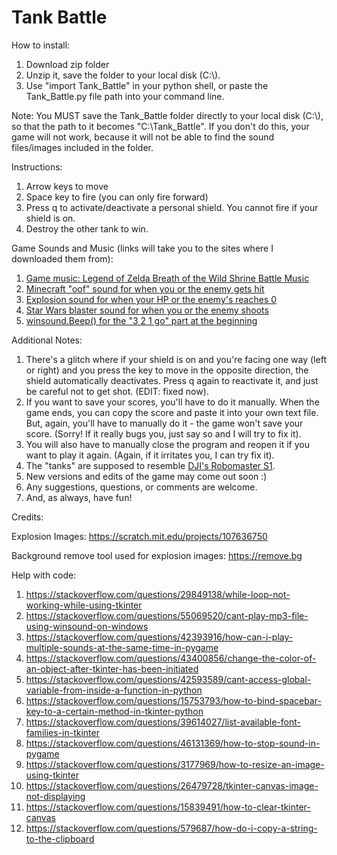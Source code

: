 # Tank Battle

How to install:
1. Download zip folder
2. Unzip it, save the folder to your local disk (C:\\).
3. Use "import Tank_Battle" in your python shell, or paste the Tank_Battle.py file path into your command line.

Note: You MUST save the Tank_Battle folder directly to your local disk (C:\\), so that the path to it becomes "C:\Tank_Battle". If you don't do this, your game will not work, because it will not be able to find the sound files/images included in the folder.

Instructions:
1. Arrow keys to move
2. Space key to fire (you can only fire forward)
3. Press q to activate/deactivate a personal shield. You cannot fire if your shield is on.
4. Destroy the other tank to win.

Game Sounds and Music (links will take you to the sites where I downloaded them from):
1. [Game music: Legend of Zelda Breath of the Wild Shrine Battle Music](https://downloads.khinsider.com/game-soundtracks/album/legend-of-zelda-the-breath-of-the-wild-original-soundtrack/1-09.%2520Battle%2520%2528Shrine%2529-%2520Original%2520Soundtrack%2520Ver..mp3)
2. [Minecraft "oof" sound for when you or the enemy gets hit](https://orangefreesounds.com/minecraft-death-sound/)
3. [Explosion sound for when your HP or the enemy's reaches 0](https://www.zapsplat.com/music/double-large-explosions-with-some-very-light-distortion/)
4. [Star Wars blaster sound for when you or the enemy shoots](https://soundbible.com/470-Laser-Blaster.html)
5. [winsound.Beep() for the "3 2 1 go" part at the beginning](https://docs.python.org/3/library/winsound.html)

Additional Notes:
1. There's a glitch where if your shield is on and you're facing one way (left or right) and you press the key to move in the opposite direction, the shield automatically deactivates. Press q again to reactivate it, and just be careful not to get shot. (EDIT: fixed now).
2. If you want to save your scores, you'll have to do it manually. When the game ends, you can copy the score and paste it into your own text file. But, again, you'll have to manually do it - the game won't save your score. (Sorry! If it really bugs you, just say so and I will try to fix it).
3. You will also have to manually close the program and reopen it if you want to play it again. (Again, if it irritates you, I can try fix it).
4. The "tanks" are supposed to resemble [DJI's Robomaster S1](https://www.dji.com/robomaster-s1).
5. New versions and edits of the game may come out soon :)
6. Any suggestions, questions, or comments are welcome.
7. And, as always, have fun!

Credits:

Explosion Images: https://scratch.mit.edu/projects/107636750

Background remove tool used for explosion images: https://remove.bg

Help with code:
1. https://stackoverflow.com/questions/29849138/while-loop-not-working-while-using-tkinter
2. https://stackoverflow.com/questions/55069520/cant-play-mp3-file-using-winsound-on-windows
3. https://stackoverflow.com/questions/42393916/how-can-i-play-multiple-sounds-at-the-same-time-in-pygame
4. https://stackoverflow.com/questions/43400856/change-the-color-of-an-object-after-tkinter-has-been-initiated
5. https://stackoverflow.com/questions/42593589/cant-access-global-variable-from-inside-a-function-in-python
6. https://stackoverflow.com/questions/15753793/how-to-bind-spacebar-key-to-a-certain-method-in-tkinter-python
7. https://stackoverflow.com/questions/39614027/list-available-font-families-in-tkinter
8. https://stackoverflow.com/questions/46131369/how-to-stop-sound-in-pygame
9. https://stackoverflow.com/questions/3177969/how-to-resize-an-image-using-tkinter
10. https://stackoverflow.com/questions/26479728/tkinter-canvas-image-not-displaying
11. https://stackoverflow.com/questions/15839491/how-to-clear-tkinter-canvas
12. https://stackoverflow.com/questions/579687/how-do-i-copy-a-string-to-the-clipboard
